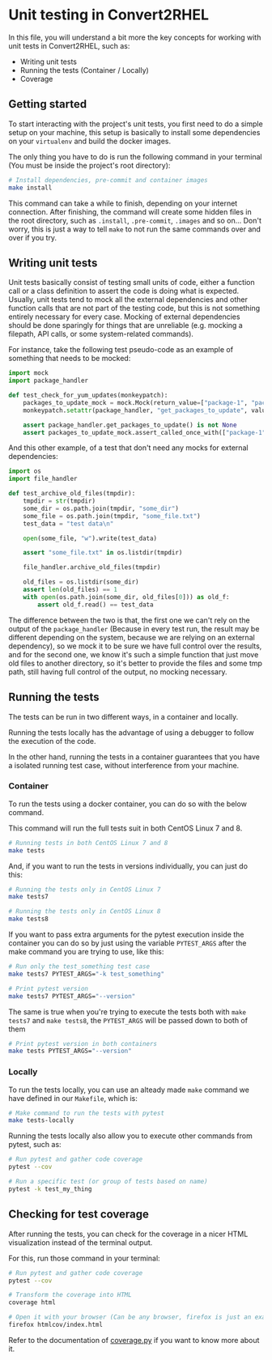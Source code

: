# Unit testing in Convert2RHEL

In this file, you will understand a bit more the key concepts for working with
unit tests in Convert2RHEL, such as:

* Writing unit tests
* Running the tests (Container / Locally)
* Coverage

## Getting started

To start interacting with the project's unit tests, you first need to do a
simple setup on your machine, this setup is basically to install some
dependencies on your `virtualenv` and build the docker images.

The only thing you have to do is run the following command in your terminal
(You must be inside the project's root directory):

```bash
# Install dependencies, pre-commit and container images
make install
```

This command can take a while to finish, depending on your internet connection.
After finishing, the command will create some hidden files in the root
directory, such as `.install`, `.pre-commit`, `.images` and so on... Don't
worry, this is just a way to tell `make` to not run the same commands over and
over if you try.

## Writing unit tests

Unit tests basically consist of testing small units of code, either a function
call or a class definition to assert the code is doing what is expected.
Usually, unit tests tend to mock all the external dependencies and other
function calls that are not part of the testing code, but this is not something
entirely necessary for every case. Mocking of external dependencies should be
done sparingly for things that are unreliable (e.g. mocking a filepath, API
calls, or some system-related commands).

For instance, take the following test pseudo-code as an example of something
that needs to be mocked:

```python
import mock
import package_handler

def test_check_for_yum_updates(monkeypatch):
    packages_to_update_mock = mock.Mock(return_value=["package-1", "package-2"])
    monkeypatch.setattr(package_handler, "get_packages_to_update", value=packages_to_update_mock)

    assert package_handler.get_packages_to_update() is not None
    assert packages_to_update_mock.assert_called_once_with(["package-1", "package-2"])
```

And this other example, of a test that don't need any mocks for external
dependencies:

```python
import os
import file_handler

def test_archive_old_files(tmpdir):
    tmpdir = str(tmpdir)
    some_dir = os.path.join(tmpdir, "some_dir")
    some_file = os.path.join(tmpdir, "some_file.txt")
    test_data = "test data\n"

    open(some_file, "w").write(test_data)

    assert "some_file.txt" in os.listdir(tmpdir)

    file_handler.archive_old_files(tmpdir)

    old_files = os.listdir(some_dir)
    assert len(old_files) == 1
    with open(os.path.join(some_dir, old_files[0])) as old_f:
        assert old_f.read() == test_data
```

The difference between the two is that, the first one we can't rely on the
output of the `package_handler` (Because in every test run, the result may be
different depending on the system, because we are relying on an external
dependency), so we mock it to be sure we have full control over the results,
and for the second one, we know it's such a simple function that just move old
files to another directory, so it's better to provide the files and some tmp
path, still having full control of the output, no mocking necessary.

## Running the tests

The tests can be run in two different ways, in a container and locally.

Running the tests locally has the advantage of using a debugger to follow the
execution of the code.

In the other hand, running the tests in a container guarantees that you have a
isolated running test case, without interference from your machine.

### Container

To run the tests using a docker container, you can do so with the below command.

This command will run the full tests suit in both CentOS Linux 7 and 8.

```bash
# Running tests in both CentOS Linux 7 and 8
make tests
```

And, if you want to run the tests in versions individually, you can just do
this:

```bash
# Running the tests only in CentOS Linux 7
make tests7

# Running the tests only in CentOS Linux 8
make tests8
```

If you want to pass extra arguments for the pytest execution inside the container
you can do so by just using the variable `PYTEST_ARGS` after the make command you
are trying to use, like this:

```bash
# Run only the test_something test case
make tests7 PYTEST_ARGS="-k test_something"

# Print pytest version
make tests7 PYTEST_ARGS="--version"
```

The same is true when you're trying to execute the tests both with `make tests7` and
`make tests8`, the `PYTEST_ARGS` will be passed down to both of them

```bash
# Print pytest version in both containers
make tests PYTEST_ARGS="--version"
```

### Locally

To run the tests locally, you can use an alteady made `make` command we have
defined in our `Makefile`, which is:

```bash
# Make command to run the tests with pytest
make tests-locally
```

Running the tests locally also allow you to execute other commands from pytest,
such as:

```bash
# Run pytest and gather code coverage
pytest --cov

# Run a specific test (or group of tests based on name)
pytest -k test_my_thing
```

## Checking for test coverage

After running the tests, you can check for the coverage in a nicer HTML
visualization instead of the terminal output.

For this, run those command in your terminal:

```bash
# Run pytest and gather code coverage
pytest --cov

# Transform the coverage into HTML
coverage html

# Open it with your browser (Can be any browser, firefox is just an example)
firefox htmlcov/index.html
```

Refer to the documentation of
[coverage.py](https://coverage.readthedocs.io/en/6.2/) if you want to know more
about it.
